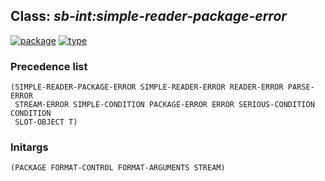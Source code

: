 ## Class: ***sb-int:simple-reader-package-error***
[![package](https://img.shields.io/badge/Package-SB--INT-5f9ea0.svg?style=social&colorA=999999)](../) [![type](https://img.shields.io/badge/Type-Class-5f9ea0.svg?style=social&colorA=999999)](../#class) 
### Precedence list
```
(SIMPLE-READER-PACKAGE-ERROR SIMPLE-READER-ERROR READER-ERROR PARSE-ERROR
 STREAM-ERROR SIMPLE-CONDITION PACKAGE-ERROR ERROR SERIOUS-CONDITION CONDITION
 SLOT-OBJECT T)
```
### Initargs
```
(PACKAGE FORMAT-CONTROL FORMAT-ARGUMENTS STREAM)
```
